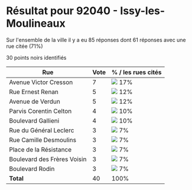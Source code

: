 # Résultat pour 92040 - Issy-les-Moulineaux

Sur l'ensemble de la ville il y a eu 85 réponses dont 61 réponses avec une rue citée (71%)

30 points noirs identifiés

| Rue | Vote | % / les rues cités|
|-----|------|-------------------|
| Avenue Victor Cresson | 7 | <img src="../../img/bar_17.gif" />&nbsp;17%|
| Rue Ernest Renan | 5 | <img src="../../img/bar_12.gif" />&nbsp;12%|
| Avenue de Verdun | 5 | <img src="../../img/bar_12.gif" />&nbsp;12%|
| Parvis Corentin Celton | 4 | <img src="../../img/bar_10.gif" />&nbsp;10%|
| Boulevard Gallieni | 4 | <img src="../../img/bar_10.gif" />&nbsp;10%|
| Rue du Général Leclerc | 3 | <img src="../../img/bar_7.gif" />&nbsp;7%|
| Rue Camille Desmoulins | 3 | <img src="../../img/bar_7.gif" />&nbsp;7%|
| Place de la Résistance | 3 | <img src="../../img/bar_7.gif" />&nbsp;7%|
| Boulevard des Frères Voisin | 3 | <img src="../../img/bar_7.gif" />&nbsp;7%|
| Boulevard Rodin | 3 | <img src="../../img/bar_7.gif" />&nbsp;7%|
| **Total** | 40 | 100%|
